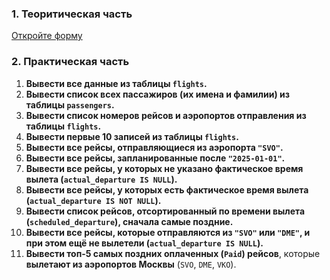 ### **1. Теоритическая часть**

[Откройте форму](<https://forms.gle/tNjBnDoy2faHu6R5A>)

### **2. Практическая часть**
    
1. **Вывести все данные из таблицы `flights`.**
2. **Вывести список всех пассажиров (их имена и фамилии) из таблицы `passengers`.**
3. **Вывести список номеров рейсов и аэропортов отправления из таблицы `flights`.**
4. **Вывести первые 10 записей из таблицы `flights`.**
5. **Вывести все рейсы, отправляющиеся из аэропорта `"SVO"`.**
6. **Вывести все рейсы, запланированные после `"2025-01-01"`.**
7. **Вывести все рейсы, у которых не указано фактическое время вылета (`actual_departure IS NULL`).**
8. **Вывести все рейсы, у которых есть фактическое время вылета (`actual_departure IS NOT NULL`).**
9. **Вывести список рейсов, отсортированный по времени вылета (`scheduled_departure`), сначала самые поздние.**
10. **Вывести все рейсы, которые отправляются из `"SVO"` или `"DME"`, и при этом ещё не вылетели (`actual_departure IS NULL`).**
11. **Вывести топ-5 самых поздних оплаченных (`Paid`) рейсов**, которые **вылетают из аэропортов Москвы** (`SVO`, `DME`, `VKO`).